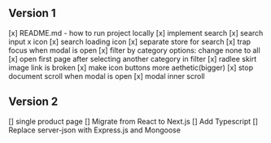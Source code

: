 ## Version 1

[x] README.md - how to run project locally [x] implement search [x] search input
x icon [x] search loading icon [x] separate store for search [x] trap focus when
modal is open [x] filter by category options: change none to all [x] open first
page after selecting another category in filter [x] radlee skirt image link is
broken [x] make icon buttons more aethetic(bigger) [x] stop document scroll when
modal is open [x] modal inner scroll

## Version 2

[] single product page [] Migrate from React to Next.js [] Add Typescript []
Replace server-json with Express.js and Mongoose
